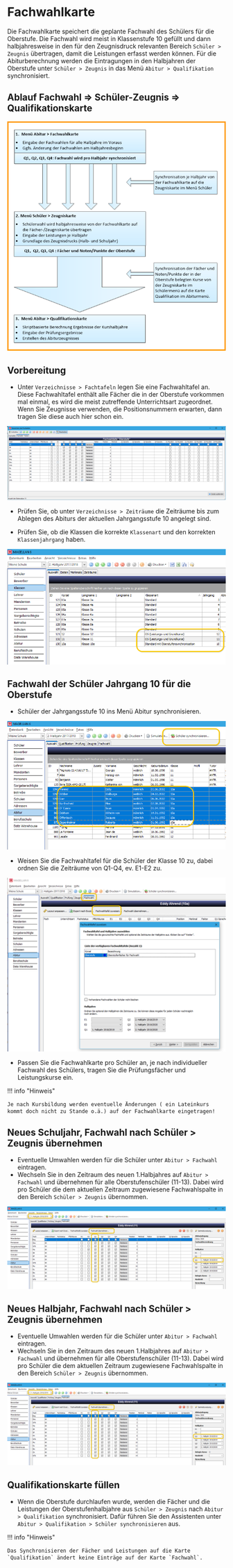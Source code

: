 
# Fachwahlkarte

Die Fachwahlkarte speichert die geplante Fachwahl des Schülers für die Oberstufe. Die Fachwahl wird meist in Klassenstufe 10 gefüllt und dann halbjahresweise in den für den Zeugnisdruck relevanten Bereich `Schüler > Zeugnis` übertragen, damit die Leistungen erfasst werden können. Für die Abiturberechnung werden die Eintragungen in den Halbjahren der Oberstufe unter `Schüler > Zeugnis` in das Menü `Abitur > Qualifikation` synchronisiert.

## Ablauf Fachwahl => Schüler-Zeugnis => Qualifikationskarte

![Ablauf](../images/fw.05.png)

## Vorbereitung

* Unter `Verzeichnisse > Fachtafeln` legen Sie eine Fachwahltafel an. Diese Fachwahltafel enthält alle Fächer die in der Oberstufe vorkommen mal einmal, es wird die meist zutreffende Unterrichtsart zugeordnet. Wenn Sie Zeugnisse verwenden, die Positionsnummern erwarten, dann tragen Sie diese auch hier schon ein.

![vorbereitete Fachwahltafel](../images/fw.00.png)

* Prüfen Sie, ob unter `Verzeichnisse > Zeiträume` die Zeiträume bis zum Ablegen des Abiturs der aktuellen Jahrgangsstufe 10 angelegt sind.

* Prüfen Sie, ob die Klassen die korrekte `Klassenart` und den korrekten `Klassenjahrgang` haben.

![Klasseneinstellungen](../images/fw.01.png)

## Fachwahl der Schüler Jahrgang 10 für die Oberstufe

* Schüler der Jahrgangsstufe 10 ins Menü Abitur synchronisieren. 

![Jahrgang 10 synchronisieren](../images/fw.02.png)

* Weisen Sie die Fachwahltafel für die Schüler der Klasse 10 zu, dabei ordnen Sie die Zeiträume von Q1-Q4, ev. E1-E2 zu. 

![Fachwahl per Assistent vorbelegen](../images/fw.03.png)

* Passen Sie die Fachwahlkarte pro Schüler an, je nach individueller Fachwahl des Schülers, tragen Sie die Prüfungsfächer und Leistungskurse ein.

!!! info "Hinweis"

    Je nach Kursbildung werden eventuelle Änderungen ( ein Lateinkurs kommt doch nicht zu Stande o.ä.) auf der Fachwahlkarte eingetragen!

## Neues Schuljahr, Fachwahl nach Schüler > Zeugnis übernehmen

* Eventuelle Umwahlen werden für die Schüler unter `Abitur > Fachwahl` eintragen.
* Wechseln Sie in den Zeitraum des neuen 1.Halbjahres auf `Abitur > Fachwahl` und übernehmen für alle Oberstufenschüler (11-13). Dabei wird pro Schüler die dem aktuellen Zeitraum zugewiesene Fachwahlspalte in den Bereich `Schüler > Zeugnis` übernommen. 

![Fachwahl schülerindividuell von der Fachwahlkarte in den Schülerzeugnisbereich übertragen](../images/fw.04.png)

## Neues Halbjahr, Fachwahl nach Schüler > Zeugnis übernehmen

* Eventuelle Umwahlen werden für die Schüler unter `Abitur > Fachwahl` eintragen.
* Wechseln Sie in den Zeitraum des neuen 1.Halbjahres auf `Abitur > Fachwahl` und übernehmen für alle Oberstufenschüler (11-13). Dabei wird pro Schüler die dem aktuellen Zeitraum zugewiesene Fachwahlspalte in den Bereich `Schüler > Zeugnis` übernommen. 


![Fachwahl schülerindividuell von der Fachwahlkarte in den Schülerzeugnisbereich übertragen](../images/fw.04.png)

## Qualifikationskarte füllen

* Wenn die Oberstufe durchlaufen wurde, werden die Fächer und die Leistungen der Oberstufenhalbjahre aus `Schüler > Zeugnis` nach `Abitur > Qualifikation` synchronisiert. Dafür führen Sie den Assistenten unter `Abitur > Qualifikation > Schüler synchronisieren` aus.

!!! info "Hinweis"

    Das Synchronisieren der Fächer und Leistungen auf die Karte `Qualifikation` ändert keine Einträge auf der Karte `Fachwahl`.
